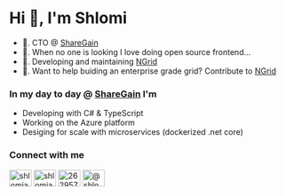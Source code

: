 # Hi 👋, I'm Shlomi

- 🚀.  CTO @ [ShareGain](https://sharegain.com/) 
- 🤫.  When no one is looking I love doing open source frontend... 
- 🔭.  Developing and maintaining [NGrid](https://shlomiassaf.github.io/ngrid/)
- 👯.  Want to help buiding an enterprise grade grid? Contribute to [NGrid](https://github.com/shlomiassaf/ngrid)

### In my day to day @ [ShareGain](https://sharegain.com/) I'm

- Developing with C# & TypeScript
- Working on the Azure platform
- Desiging for scale with microservices (dockerized .net core)


### Connect with me
<p align="left">
<a href="https://twitter.com/shlomiassaf" target="blank"><img align="center" src="https://cdn.jsdelivr.net/npm/simple-icons@3.0.1/icons/twitter.svg" alt="shlomiassaf" height="30" width="40" /></a>
<a href="https://linkedin.com/in/shlomiassaf" target="blank"><img align="center" src="https://cdn.jsdelivr.net/npm/simple-icons@3.0.1/icons/linkedin.svg" alt="shlomiassaf" height="30" width="40" /></a>
<a href="https://stackoverflow.com/users/2629573" target="blank"><img align="center" src="https://cdn.jsdelivr.net/npm/simple-icons@3.0.1/icons/stackoverflow.svg" alt="2629573" height="30" width="40" /></a>
<a href="https://medium.com/@shlomiassaf" target="blank"><img align="center" src="https://cdn.jsdelivr.net/npm/simple-icons@3.0.1/icons/medium.svg" alt="@shlomiassaf" height="30" width="40" /></a>
</p>

